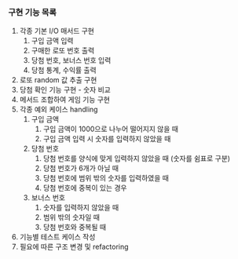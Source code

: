 ### 구현 기능 목록
1. 각종 기본 I/O 매서드 구현
   1. 구입 금액 입력
   2. 구매한 로또 번호 출력
   3. 당첨 번호, 보너스 번호 입력
   4. 당첨 통계, 수익률 출력 
2. 로또 random 값 추출 구현
3. 당첨 확인 기능 구현 - 숫자 비교
4. 메서드 조합하여 게임 기능 구현
5. 각종 예외 케이스 handling
   1. 구입 금액
      1. 구입 금액이 1000으로 나누어 떨어지지 않을 때
      2. 구입 금액 입력 시 숫자를 입력하지 않았을 때
   2. 당첨 번호
      1. 당첨 번호를 양식에 맞게 입력하지 않았을 때 (숫자를 쉼표로 구분)
      2. 당첨 번호가 6개가 아닐 때
      3. 당첨 번호에 범위 밖의 숫자를 입력하였을 때
      4. 당첨 번호에 중복이 있는 경우
   3. 보너스 번호
      1. 숫자를 입력하지 않았을 때
      2. 범위 밖의 숫자일 때
      3. 당첨 번호와 중복될 때
6. 기능별 테스트 케이스 작성
7. 필요에 따른 구조 변경 및 refactoring